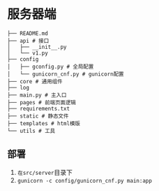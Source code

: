 # 服务器端

```
├── README.md
├── api # 接口
│   ├── __init__.py
│   └── v1.py
├── config
│   ├── gconfig.py # 全局配置
│   └── gunicorn_cnf.py # gunicorn配置
├── core # 通用组件
├── log
├── main.py # 主入口
├── pages # 前端页面逻辑
├── requirements.txt
├── static # 静态文件
├── templates # html模版
└── utils # 工具
```

## 部署

1.  `在src/server`目录下
1.  `gunicorn -c config/gunicorn_cnf.py main:app`
